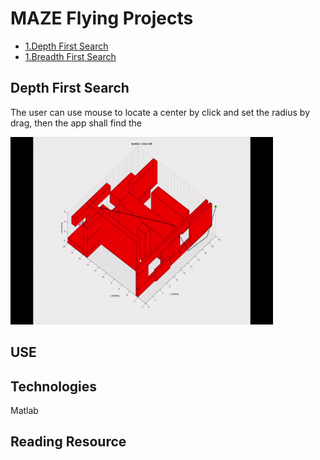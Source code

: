 # MAZE Flying Projects
* [1.Depth First Search](#depth-first-search)
* [1.Breadth First Search](#breadth-first-search)

## Depth First Search
The user can use mouse to locate a center by click and set the radius by drag, then the app shall find the
<!--![Alt Text](https://github.com/cchun319/GUI_fun/blob/main/circle.gif)-->
<img src="drone.gif" width="420" height="300"/>

## USE

## Technologies
Matlab

## Reading Resource
